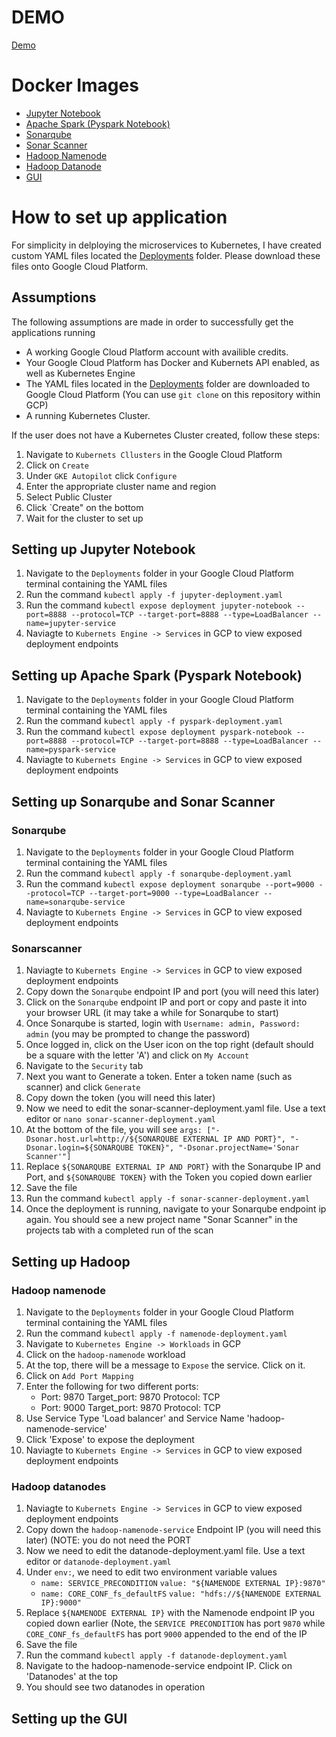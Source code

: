 # DEMO
[Demo](Link)

# Docker Images
* [Jupyter Notebook](https://hub.docker.com/r/jupyter/minimal-notebook)
* [Apache Spark (Pyspark Notebook)](https://hub.docker.com/r/jupyter/pyspark-notebook)
* [Sonarqube](https://hub.docker.com/_/sonarqube)
* [Sonar Scanner](https://hub.docker.com/r/newtmitch/sonar-scanner)
* [Hadoop Namenode](https://hub.docker.com/layers/bde2020/hadoop-namenode/2.0.0-hadoop3.2.1-java8/images/sha256-51ad9293ec52083c5003ef0aaab00c3dd7d6335ddf495cc1257f97a272cab4c0?context=explore)
* [Hadoop Datanode](https://hub.docker.com/layers/bde2020/hadoop-datanode/2.0.0-hadoop3.2.1-java8/images/sha256-ddf6e9ad55af4f73d2ccb6da31d9e3331ffb94d5f046126db4f40aa348d484bf?context=explore)
* [GUI](Link)

# How to set up application
For simplicity in delploying the microservices to Kubernetes, I have created custom YAML files located the [Deployments](./Deployments) folder. Please download these files onto Google Cloud Platform.

## Assumptions
The following assumptions are made in order to successfully get the applications running

* A working Google Cloud Platform account with availible credits.
* Your Google Cloud Platform has Docker and Kubernets API enabled, as well as Kubernetes Engine
* The YAML files located in the [Deployments](.Deployments) folder are downloaded to Google Cloud Platform (You can use `git clone` on this repository within GCP)
* A running Kubernetes Cluster.

If the user does not have a Kubernetes Cluster created, follow these steps:

1. Navigate to `Kubernets Cllusters` in the Google Cloud Platform
2. Click on `Create`
3. Under `GKE Autopilot` click `Configure`
4. Enter the appropriate cluster name and region
5. Select Public Cluster
6. Click `Create" on the bottom
7. Wait for the cluster to set up

## Setting up Jupyter Notebook
1. Navigate to the `Deployments` folder in your Google Cloud Platform terminal containing the YAML files
2. Run the command `kubectl apply -f jupyter-deployment.yaml`
3. Run the command `kubectl expose deployment jupyter-notebook --port=8888 --protocol=TCP --target-port=8888 --type=LoadBalancer --name=jupyter-service`
4. Naviagte to `Kubernets Engine -> Services` in GCP to view exposed deployment endpoints

## Setting up Apache Spark (Pyspark Notebook)
1. Navigate to the `Deployments` folder in your Google Cloud Platform terminal containing the YAML files
2. Run the command `kubectl apply -f pyspark-deployment.yaml`
3. Run the command `kubectl expose deployment pyspark-notebook --port=8888 --protocol=TCP --target-port=8888 --type=LoadBalancer --name=pyspark-service`
4. Naviagte to `Kubernets Engine -> Services` in GCP to view exposed deployment endpoints

## Setting up Sonarqube and Sonar Scanner
### Sonarqube
1. Navigate to the `Deployments` folder in your Google Cloud Platform terminal containing the YAML files
2. Run the command `kubectl apply -f sonarqube-deployment.yaml`
3. Run the command `kubectl expose deployment sonarqube --port=9000 --protocol=TCP --target-port=9000 --type=LoadBalancer --name=sonarqube-service`
4. Naviagte to `Kubernets Engine -> Services` in GCP to view exposed deployment endpoints
### Sonarscanner
1. Naviagte to `Kubernets Engine -> Services` in GCP to view exposed deployment endpoints
2. Copy down the `Sonarqube` endpoint IP and port (you will need this later)
3. Click on the `Sonarqube` endpoint IP and port or copy and paste it into your browser URL (it may take a while for Sonarqube to start)
4. Once Sonarqube is started, login with `Username: admin, Password: admin` (you may be prompted to change the password)
5. Once logged in, click on the User icon on the top right (default should be a square with the letter 'A') and click on `My Account`
6. Navigate to the `Security` tab
7. Next you want to Generate a token. Enter a token name (such as scanner) and click `Generate`
8. Copy down the token (you will need this later)
9. Now we need to edit the sonar-scanner-deployment.yaml file. Use a text editor or `nano sonar-scanner-deployment.yaml`
10. At the bottom of the file, you will see `args: ["-Dsonar.host.url=http://${SONARQUBE EXTERNAL IP AND PORT}", "-Dsonar.login=${SONARQUBE TOKEN}", "-Dsonar.projectName='Sonar Scanner'"]`
11. Replace `${SONARQUBE EXTERNAL IP AND PORT}` with the Sonarqube IP and Port, and `${SONARQUBE TOKEN}` with the Token you copied down earlier
12. Save the file
13. Run the command `kubectl apply -f sonar-scanner-deployment.yaml`
14. Once the deployment is running, navigate to your Sonarqube endpoint ip again. You should see a new project name "Sonar Scanner" in the projects tab with a completed run of the scan

## Setting up Hadoop
### Hadoop namenode
1. Navigate to the `Deployments` folder in your Google Cloud Platform terminal containing the YAML files
2. Run the command `kubectl apply -f namenode-deployment.yaml`
3. Navigate to `Kubernetes Engine -> Workloads` in GCP
4. Click on the `hadoop-namenode` workload
5. At the top, there will be a message to `Expose` the service. Click on it.
6. Click on `Add Port Mapping` 
7. Enter the following for two different ports:
    * Port: 9870 Target_port: 9870 Protocol: TCP
    * Port: 9000 Target_port: 9870 Protocol: TCP
8. Use Service Type 'Load balancer' and Service Name 'hadoop-namenode-service'
9. Click 'Expose' to expose the deployment
10. Naviagte to `Kubernets Engine -> Services` in GCP to view exposed deployment endpoints
### Hadoop datanodes
1. Naviagte to `Kubernets Engine -> Services` in GCP to view exposed deployment endpoints
2. Copy down the `hadoop-namenode-service` Endpoint IP (you will need this later) (NOTE: you do not need the PORT
3. Now we need to edit the datanode-deployment.yaml file. Use a text editor or `datanode-deployment.yaml`
4. Under `env:`, we need to edit two environment variable values
   - `name: SERVICE_PRECONDITION`
          `value: "${NAMENODE EXTERNAL IP}:9870"`
   - `name: CORE_CONF_fs_defaultFS`
          `value: "hdfs://${NAMENODE EXTERNAL IP}:9000"`
5. Replace `${NAMENODE EXTERNAL IP}` with the Namenode endpoint IP you copied down earlier (Note, the `SERVICE PRECONDITION` has port `9870` while `CORE_CONF_fs_defaultFS` has port `9000` appended to the end of the IP
6. Save the file
7. Run the command `kubectl apply -f datanode-deployment.yaml`
8. Navigate to the hadoop-namenode-service endpoint IP. Click on 'Datanodes' at the top
9. You should see two datanodes in operation

## Setting up the GUI
